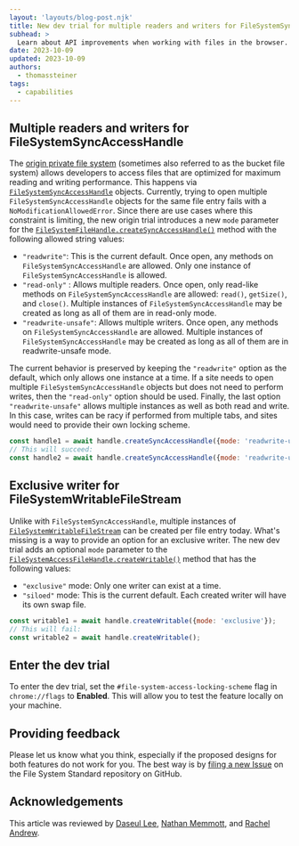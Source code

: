 ```yaml
---
layout: 'layouts/blog-post.njk'
title: New dev trial for multiple readers and writers for FileSystemSyncAccessHandle and exclusive writer for FileSystemWritableFileStream
subhead: >
  Learn about API improvements when working with files in the browser.
date: 2023-10-09
updated: 2023-10-09
authors:
  - thomassteiner
tags:
  - capabilities
---
```


## Multiple readers and writers for FileSystemSyncAccessHandle

The [origin private file system](https://web.dev/opfs) (sometimes also referred to as the bucket file system) allows developers to access files that are optimized for maximum reading and writing performance. This happens via [`FileSystemSyncAccessHandle`](https://developer.mozilla.org/docs/Web/API/FileSystemSyncAccessHandle) objects. Currently, trying to open multiple `FileSystemSyncAccessHandle` objects for the same file entry fails with a `NoModificationAllowedError`. Since there are use cases where this constraint is limiting, the new origin trial introduces a new `mode` parameter for the [`FileSystemFileHandle.createSyncAccessHandle()`](https://developer.mozilla.org/docs/Web/API/FileSystemFileHandle/createSyncAccessHandle) method with the following allowed string values:

- `"readwrite"`: This is the current default. Once open, any methods on `FileSystemSyncAccessHandle` are allowed. Only one instance of `FileSystemSyncAccessHandle` is allowed.
- `"read-only"` : Allows multiple readers. Once open, only read-like methods on `FileSystemSyncAccessHandle` are allowed: `read()`, `getSize()`, and `close()`. Multiple instances of `FileSystemSyncAccessHandle` may be created as long as all of them are in read-only mode.
- `"readwrite-unsafe"`: Allows multiple writers. Once open, any methods on `FileSystemSyncAccessHandle` are allowed. Multiple instances of `FileSystemSyncAccessHandle` may be created as long as all of them are in readwrite-unsafe mode.

The current behavior is preserved by keeping the `"readwrite"` option as the default, which only allows one instance at a time. If a site needs to open multiple `FileSystemSyncAccessHandle` objects but does not need to perform writes, then the `"read-only"` option should be used. Finally, the last option `"readwrite-unsafe"` allows multiple instances as well as both read and write. In this case, writes can be racy if performed from multiple tabs, and sites would need to provide their own locking scheme.

```js
const handle1 = await handle.createSyncAccessHandle({mode: 'readwrite-unsafe'});
// This will succeed:
const handle2 = await handle.createSyncAccessHandle({mode: 'readwrite-unsafe'});
```

## Exclusive writer for FileSystemWritableFileStream

Unlike with `FileSystemSyncAccessHandle`, multiple instances of [`FileSystemWritableFileStream`](https://developer.mozilla.org/docs/Web/API/FileSystemWritableFileStream) can be created per file entry today. What's missing is a way to provide an option for an exclusive writer. The new dev trial adds an optional `mode` parameter to the [`FileSystemAccessFileHandle.createWritable()`](https://developer.mozilla.org/docs/Web/API/FileSystemFileHandle/createWritable) method that has the following values:

- `"exclusive"` mode: Only one writer can exist at a time.
- `"siloed"` mode: This is the current default. Each created writer will have its own swap file.

```js
const writable1 = await handle.createWritable({mode: 'exclusive'});
// This will fail:
const writable2 = await handle.createWritable();
```

## Enter the dev trial

To enter the dev trial, set the `#file-system-access-locking-scheme` flag in `chrome://flags` to **Enabled**. This will allow you to test the feature locally on your machine.

## Providing feedback

Please let us know what you think, especially if the proposed designs for both features do not work for you. The best way is by [filing a new Issue](https://github.com/whatwg/fs/issues) on the File System Standard repository on GitHub.

## Acknowledgements

This article was reviewed by [Daseul Lee](https://www.linkedin.com/in/daseul-lee-8297314b), [Nathan Memmott](https://www.linkedin.com/in/nathan-memmott/), and [Rachel Andrew](https://rachelandrew.co.uk/).
